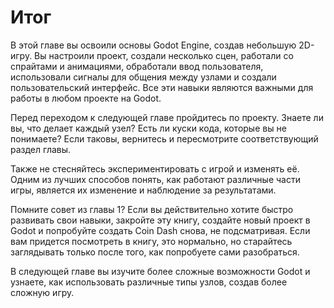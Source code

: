 ﻿# Итог

В этой главе вы освоили основы Godot Engine, создав небольшую 2D-игру. Вы настроили проект, создали несколько сцен, работали со спрайтами и анимациями, обработали ввод пользователя, использовали сигналы для общения между узлами и создали пользовательский интерфейс. Все эти навыки являются важными для работы в любом проекте на Godot.

Перед переходом к следующей главе пройдитесь по проекту. Знаете ли вы, что делает каждый узел? Есть ли куски кода, которые вы не понимаете? Если таковы, вернитесь и пересмотрите соответствующий раздел главы.

Также не стесняйтесь экспериментировать с игрой и изменять её. Одним из лучших способов понять, как работают различные части игры, является их изменение и наблюдение за результатами.

Помните совет из главы 1? Если вы действительно хотите быстро развивать свои навыки, закройте эту книгу, создайте новый проект в Godot и попробуйте создать Coin Dash снова, не подсматривая. Если вам придется посмотреть в книгу, это нормально, но старайтесь заглядывать только после того, как попробуете сами разобраться.

В следующей главе вы изучите более сложные возможности Godot и узнаете, как использовать различные типы узлов, создав более сложную игру.
